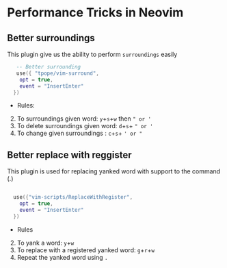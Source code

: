 # Performance Tricks in Neovim

## Better surroundings
This plugin give us the ability to perform `surroundings` easily

```lua
   -- Better surrounding
   use({ "tpope/vim-surround",
    opt = true,
    event = "InsertEnter"
  })

```

- Rules:
2. To surroundings given word:      `y`+`s`+`w` then `" or '`
3. To delete surroundings given word:    `d`+`s`+ `" or '`
4. To change given surroundings :         `c`+`s`+ `' or "`



## Better replace with reggister
This plugin is used for replacing yanked word with support to the command (.)
```lua

  use({"vim-scripts/ReplaceWithRegister",
    opt = true,
    event = "InsertEnter"
  })
```

- Rules
2. To yank a word:   `y`+`w`
3. To replace with a registered yanked word:  `g`+`r`+`w`
4. Repeat the yanked word using `.`




